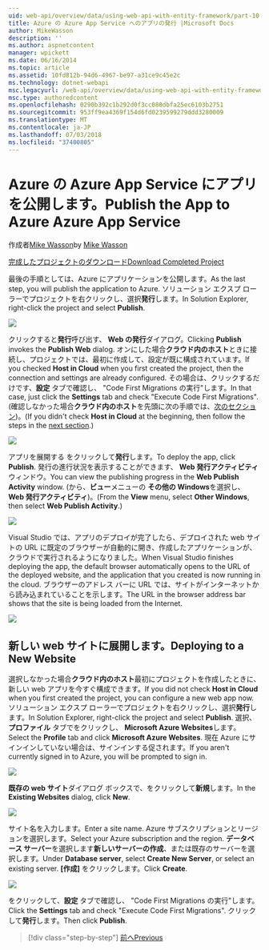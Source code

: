 ```yaml
---
uid: web-api/overview/data/using-web-api-with-entity-framework/part-10
title: Azure の Azure App Service へのアプリの発行 |Microsoft Docs
author: MikeWasson
description: ''
ms.author: aspnetcontent
manager: wpickett
ms.date: 06/16/2014
ms.topic: article
ms.assetid: 10fd812b-94d6-4967-be97-a31ce9c45e2c
ms.technology: dotnet-webapi
msc.legacyurl: /web-api/overview/data/using-web-api-with-entity-framework/part-10
msc.type: authoredcontent
ms.openlocfilehash: 0290b392c1b292d0f3cc080dbfa25ec6103b2751
ms.sourcegitcommit: 953ff9ea4369f154d6fd0239599279ddd3280009
ms.translationtype: MT
ms.contentlocale: ja-JP
ms.lasthandoff: 07/03/2018
ms.locfileid: "37400805"
---
```

<a name="publish-the-app-to-azure-azure-app-service"></a><span data-ttu-id="2ac17-102">Azure の Azure App Service にアプリを公開します。</span><span class="sxs-lookup"><span data-stu-id="2ac17-102">Publish the App to Azure Azure App Service</span></span>
====================
<span data-ttu-id="2ac17-103">作成者[Mike Wasson](https://github.com/MikeWasson)</span><span class="sxs-lookup"><span data-stu-id="2ac17-103">by [Mike Wasson](https://github.com/MikeWasson)</span></span>

[<span data-ttu-id="2ac17-104">完成したプロジェクトのダウンロード</span><span class="sxs-lookup"><span data-stu-id="2ac17-104">Download Completed Project</span></span>](https://github.com/MikeWasson/BookService)

<span data-ttu-id="2ac17-105">最後の手順としては、Azure にアプリケーションを公開します。</span><span class="sxs-lookup"><span data-stu-id="2ac17-105">As the last step, you will publish the application to Azure.</span></span> <span data-ttu-id="2ac17-106">ソリューション エクスプ ローラーでプロジェクトを右クリックし、選択**発行**します。</span><span class="sxs-lookup"><span data-stu-id="2ac17-106">In Solution Explorer, right-click the project and select **Publish**.</span></span>

![](part-10/_static/image1.png)

<span data-ttu-id="2ac17-107">クリックすると**発行**呼び出す、 **Web の発行**ダイアログ。</span><span class="sxs-lookup"><span data-stu-id="2ac17-107">Clicking **Publish** invokes the **Publish Web** dialog.</span></span> <span data-ttu-id="2ac17-108">オンにした場合**クラウド内のホスト**ときに接続し、プロジェクトでは、最初に作成して、設定が既に構成されています。</span><span class="sxs-lookup"><span data-stu-id="2ac17-108">If you checked **Host in Cloud** when you first created the project, then the connection and settings are already configured.</span></span> <span data-ttu-id="2ac17-109">その場合は、クリックするだけです、**設定** タブで確認し、 &quot;Code First Migrations の実行&quot;します。</span><span class="sxs-lookup"><span data-stu-id="2ac17-109">In that case, just click the **Settings** tab and check &quot;Execute Code First Migrations&quot;.</span></span> <span data-ttu-id="2ac17-110">(確認しなかった場合**クラウド内のホスト**を先頭に次の手順では、[次のセクション](#new-website))。</span><span class="sxs-lookup"><span data-stu-id="2ac17-110">(If you didn't check **Host in Cloud** at the beginning, then follow the steps in the [next section](#new-website).)</span></span>

[![](part-10/_static/image3.png)](part-10/_static/image2.png)

<span data-ttu-id="2ac17-111">アプリを展開する をクリックして**発行**します。</span><span class="sxs-lookup"><span data-stu-id="2ac17-111">To deploy the app, click **Publish**.</span></span> <span data-ttu-id="2ac17-112">発行の進行状況を表示することができます、 **Web 発行アクティビティ**ウィンドウ。</span><span class="sxs-lookup"><span data-stu-id="2ac17-112">You can view the publishing progress in the **Web Publish Activity** window.</span></span> <span data-ttu-id="2ac17-113">(から、**ビュー**メニューの **その他の Windows**を選択し、 **Web 発行アクティビティ**)。</span><span class="sxs-lookup"><span data-stu-id="2ac17-113">(From the **View** menu, select **Other Windows**, then select **Web Publish Activity**.)</span></span>

![](part-10/_static/image4.png)

<span data-ttu-id="2ac17-114">Visual Studio では、アプリのデプロイが完了したら、デプロイされた web サイトの URL に既定のブラウザーが自動的に開き、作成したアプリケーションが、クラウドで実行されるようになりました。</span><span class="sxs-lookup"><span data-stu-id="2ac17-114">When Visual Studio finishes deploying the app, the default browser automatically opens to the URL of the deployed website, and the application that you created is now running in the cloud.</span></span> <span data-ttu-id="2ac17-115">ブラウザーのアドレス バーに URL では、サイトがインターネットから読み込まれていることを示します。</span><span class="sxs-lookup"><span data-stu-id="2ac17-115">The URL in the browser address bar shows that the site is being loaded from the Internet.</span></span>

[![](part-10/_static/image6.png)](part-10/_static/image5.png)

<a id="new-website"></a>
## <a name="deploying-to-a-new-website"></a><span data-ttu-id="2ac17-116">新しい web サイトに展開します。</span><span class="sxs-lookup"><span data-stu-id="2ac17-116">Deploying to a New Website</span></span>

<span data-ttu-id="2ac17-117">選択しなかった場合**クラウド内のホスト**最初にプロジェクトを作成したときに、新しい web アプリを今すぐ構成できます。</span><span class="sxs-lookup"><span data-stu-id="2ac17-117">If you did not check **Host in Cloud** when you first created the project, you can configure a new web app now.</span></span> <span data-ttu-id="2ac17-118">ソリューション エクスプ ローラーでプロジェクトを右クリックし、選択**発行**します。</span><span class="sxs-lookup"><span data-stu-id="2ac17-118">In Solution Explorer, right-click the project and select **Publish**.</span></span> <span data-ttu-id="2ac17-119">選択、**プロファイル** タブでをクリックし、 **Microsoft Azure Websites**します。</span><span class="sxs-lookup"><span data-stu-id="2ac17-119">Select the **Profile** tab and click **Microsoft Azure Websites**.</span></span> <span data-ttu-id="2ac17-120">現在 Azure にサインインしていない場合は、サインインする促されます。</span><span class="sxs-lookup"><span data-stu-id="2ac17-120">If you aren't currently signed in to Azure, you will be prompted to sign in.</span></span>

[![](part-10/_static/image8.png)](part-10/_static/image7.png)

<span data-ttu-id="2ac17-121">**既存の web サイト**ダイアログ ボックスで、をクリックして**新規**します。</span><span class="sxs-lookup"><span data-stu-id="2ac17-121">In the **Existing Websites** dialog, click **New**.</span></span>

![](part-10/_static/image9.png)

<span data-ttu-id="2ac17-122">サイト名を入力します。</span><span class="sxs-lookup"><span data-stu-id="2ac17-122">Enter a site name.</span></span> <span data-ttu-id="2ac17-123">Azure サブスクリプションとリージョンを選択します。</span><span class="sxs-lookup"><span data-stu-id="2ac17-123">Select your Azure subscription and the region.</span></span> <span data-ttu-id="2ac17-124">**データベース サーバー**を選択します**新しいサーバーの作成**、または既存のサーバーを選択します。</span><span class="sxs-lookup"><span data-stu-id="2ac17-124">Under **Database server**, select **Create New Server**, or select an existing server.</span></span> <span data-ttu-id="2ac17-125">**[作成]** をクリックします。</span><span class="sxs-lookup"><span data-stu-id="2ac17-125">Click **Create**.</span></span>

[![](part-10/_static/image11.png)](part-10/_static/image10.png)

<span data-ttu-id="2ac17-126">をクリックして、**設定** タブで確認し、 &quot;Code First Migrations の実行&quot;します。</span><span class="sxs-lookup"><span data-stu-id="2ac17-126">Click the **Settings** tab and check &quot;Execute Code First Migrations&quot;.</span></span> <span data-ttu-id="2ac17-127">クリックして**発行**します。</span><span class="sxs-lookup"><span data-stu-id="2ac17-127">Then click **Publish**.</span></span>

> [!div class="step-by-step"]
> [<span data-ttu-id="2ac17-128">前へ</span><span class="sxs-lookup"><span data-stu-id="2ac17-128">Previous</span></span>](part-9.md)
